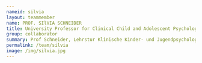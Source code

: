 ```yaml
---
nameid: silvia
layout: teammember
name: PROF. SIlVIA SCHNEIDER
title: University Professor for Clinical Child and Adolescent Psychology
group: collaborator
summary: Prof Schneider, Lehrstur Klinische Kinder- und Jugendpsychologie, Ruhr-Universität, Bochum
permalink: /team/silvia
image: /img/silvia.jpg
---
```

